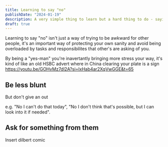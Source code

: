 ```yaml
---
title: Learning to say "no"
publishDate: "2024-01-19"
description: A very simple thing to learn but a hard thing to do - saying "no"...
draft: true
---
```


Learning to say "no" isn't just a way of trying to be awkward for other people, it's an important way of protecting your own sanity and avoid being overloaded by tasks and responsibilites that other's are asking of you.

By being a "yes-man" you're inavertantly bringing more stress your way, it's kind of like an old HSBC advert where in China clearing your plate is a sign  
https://youtu.be/GOHvMz7dl2A?si=lxHab4ar2XqVwGGE&t=65

## Be less blunt

But don't give an out

e.g. "No I can't do that today", "No I don't think that's possible, but I can look into it if needed".

## Ask for something from them

Insert dilbert comic

